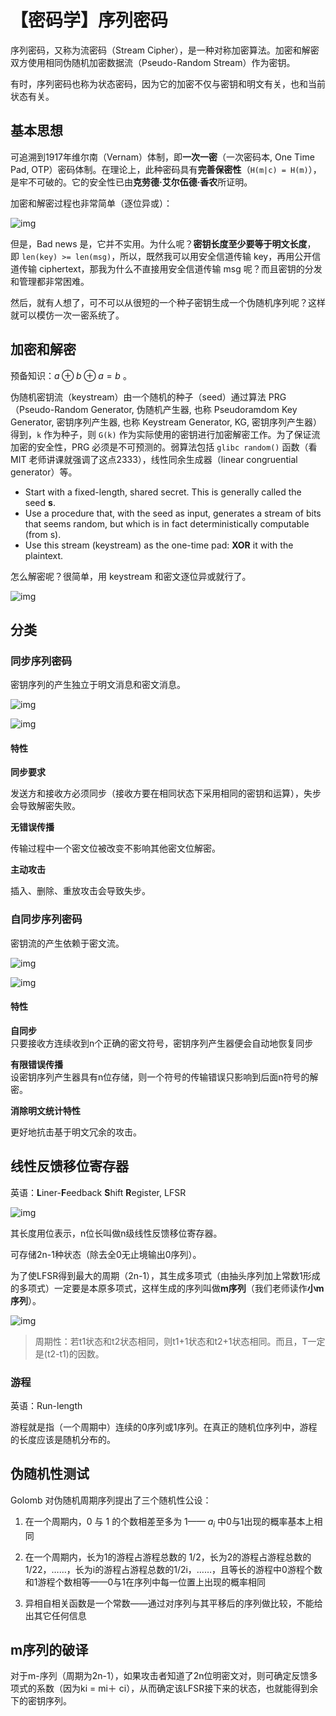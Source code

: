# 【密码学】序列密码
序列密码，又称为流密码（Stream Cipher），是一种对称加密算法。加密和解密双方使用相同伪随机加密数据流（Pseudo-Random Stream）作为密钥。

有时，序列密码也称为状态密码，因为它的加密不仅与密钥和明文有关，也和当前状态有关。

## 基本思想

可追溯到1917年维尔南（Vernam）体制，即**一次一密**（一次密码本, One Time Pad, OTP）密码体制。在理论上，此种密码具有**完善保密性**（`H(m|c) = H(m)`），是牢不可破的。它的安全性已由**克劳德·艾尔伍德·香农**所证明。

加密和解密过程也非常简单（逐位异或）：

![img](imgs/img-5%201.png)

但是，Bad news 是，它并不实用。为什么呢？**密钥长度至少要等于明文长度**，即 `len(key) >= len(msg)`，所以，既然我可以用安全信道传输 key，再用公开信道传输 ciphertext，那我为什么不直接用安全信道传输 msg 呢？而且密钥的分发和管理都非常困难。

然后，就有人想了，可不可以从很短的一个种子密钥生成一个伪随机序列呢？这样就可以模仿一次一密系统了。

## 加密和解密

预备知识：$a\oplus b\oplus a=b$ 。

伪随机密钥流（keystream）由一个随机的种子（seed）通过算法 PRG（Pseudo-Random Generator, 伪随机产生器, 也称 Pseudoramdom Key Generator, 密钥序列产生器, 也称 Keystream Generator, KG, 密钥序列产生器）得到，`k` 作为种子，则 `G(k)` 作为实际使用的密钥进行加密解密工作。为了保证流加密的安全性，PRG 必须是不可预测的。弱算法包括 `glibc random()` 函数（看 MIT 老师讲课就强调了这点2333），线性同余生成器（linear congruential generator）等。

-   Start with a fixed-length, shared secret. This is generally called the seed **s**.
-   Use a procedure that, with the seed as input, generates a stream of bits that seems random, but which is in fact deterministically computable (from s).
-   Use this stream (keystream) as the one-time pad: **XOR** it with the plaintext.

怎么解密呢？很简单，用 keystream 和密文逐位异或就行了。

![img](imgs/img-3%201.png)

## 分类

### 同步序列密码

密钥序列的产生独立于明文消息和密文消息。

![img](imgs/img%201.png)

![img](imgs/img-4%201.png)

#### 特性

**同步要求**

发送方和接收方必须同步（接收方要在相同状态下采用相同的密钥和运算），失步会导致解密失败。

**无错误传播**

传输过程中一个密文位被改变不影响其他密文位解密。

**主动攻击**

插入、删除、重放攻击会导致失步。

### 自同步序列密码

密钥流的产生依赖于密文流。

![img](imgs/img-6%201.png)

![img](imgs/img-1%201.png)

#### 特性

**自同步**  
只要接收方连续收到n个正确的密文符号，密钥序列产生器便会自动地恢复同步

**有限错误传播**  
设密钥序列产生器具有n位存储，则一个符号的传输错误只影响到后面n符号的解密。

**消除明文统计特性**

更好地抗击基于明文冗余的攻击。

## 线性反馈移位寄存器

英语：**L**iner-**F**eedback **S**hift **R**egister, LFSR

![img](imgs/img-2%201.png)

其长度用位表示，n位长叫做n级线性反馈移位寄存器。

可存储2n-1种状态（除去全0无止境输出0序列）。

为了使LFSR得到最大的周期（2n-1），其生成多项式（由抽头序列加上常数1形成的多项式）一定要是本原多项式，这样生成的序列叫做**m序列**（我们老师读作**小m序列**）。

![img](imgs/img-7%201.png)

> 周期性：若t1状态和t2状态相同，则t1+1状态和t2+1状态相同。而且，T一定是(t2-t1)的因数。

### 游程

英语：Run-length

游程就是指（一个周期中）连续的0序列或1序列。在真正的随机位序列中，游程的长度应该是随机分布的。

## 伪随机性测试

Golomb 对伪随机周期序列提出了三个随机性公设：

1.  在一个周期内，0 与 1 的个数相差至多为 1—— ${a_i}$ 中0与1出现的概率基本上相同
    
2.  在一个周期内，长为1的游程占游程总数的 1/2，长为2的游程占游程总数的 1/22，……，长为i的游程占游程总数的1/2i，……，且等长的游程中0游程个数和1游程个数相等——0与1在序列中每一位置上出现的概率相同
    
3.  异相自相关函数是一个常数——通过对序列与其平移后的序列做比较，不能给出其它任何信息
    

## m序列的破译

对于m-序列（周期为2n-1），如果攻击者知道了2n位明密文对，则可确定反馈多项式的系数（因为ki = mi＋ ci），从而确定该LFSR接下来的状态，也就能得到余下的密钥序列。
